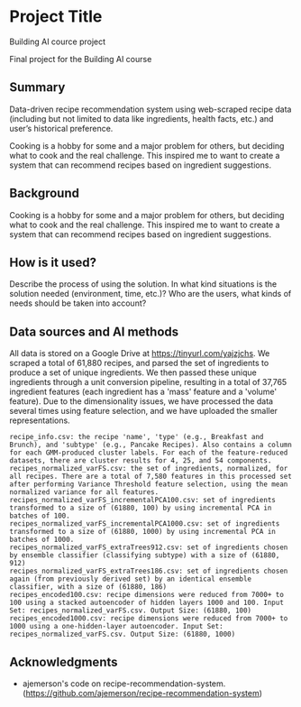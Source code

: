 # Project Title
Building AI cource project

Final project for the Building AI course

## Summary

Data-driven recipe recommendation system using web-scraped recipe data (including but not limited to data like ingredients, health facts, etc.) and user’s historical preference.

Cooking is a hobby for some and a major problem for others, but deciding what to cook and the real challenge. This inspired me to want to create a system that can recommend recipes based on ingredient suggestions.

## Background

Cooking is a hobby for some and a major problem for others, but deciding what to cook and the real challenge. This inspired me to want to create a system that can recommend recipes based on ingredient suggestions.

## How is it used?

Describe the process of using the solution. In what kind situations is the solution needed (environment, time, etc.)? Who are the users, what kinds of needs should be taken into account?


## Data sources and AI methods

All data is stored on a Google Drive at https://tinyurl.com/yajzjchs. We scraped a total of 61,880 recipes, and parsed the set of ingredients to produce a set of unique ingredients. We then passed these unique ingredients through a unit conversion pipeline, resulting in a total of 37,765 ingredient features (each ingredient has a 'mass' feature and a 'volume' feature). Due to the dimensionality issues, we have processed the data several times using feature selection, and we have uploaded the smaller representations.

    recipe_info.csv: the recipe 'name', 'type' (e.g., Breakfast and Brunch), and 'subtype' (e.g., Pancake Recipes). Also contains a column for each GMM-produced cluster labels. For each of the feature-reduced datasets, there are cluster results for 4, 25, and 54 components.
    recipes_normalized_varFS.csv: the set of ingredients, normalized, for all recipes. There are a total of 7,580 features in this processed set after performing Variance Threshold feature selection, using the mean normalized variance for all features.
    recipes_normalized_varFS_incrementalPCA100.csv: set of ingredients transformed to a size of (61880, 100) by using incremental PCA in batches of 100.
    recipes_normalized_varFS_incrementalPCA1000.csv: set of ingredients transformed to a size of (61880, 1000) by using incremental PCA in batches of 1000.
    recipes_normalized_varFS_extraTrees912.csv: set of ingredients chosen by ensemble classifier (classifying subtype) with a size of (61880, 912)
    recipes_normalized_varFS_extraTrees186.csv: set of ingredients chosen again (from previously derived set) by an identical ensemble classifier, with a size of (61880, 186)
    recipes_encoded100.csv: recipe dimensions were reduced from 7000+ to 100 using a stacked autoencoder of hidden layers 1000 and 100. Input Set: recipes_normalized_varFS.csv. Output Size: (61880, 100)
    recipes_encoded1000.csv: recipe dimensions were reduced from 7000+ to 1000 using a one-hidden-layer autoencoder. Input Set: recipes_normalized_varFS.csv. Output Size: (61880, 1000)


## Acknowledgments

* ajemerson's code on recipe-recommendation-system. (https://github.com/ajemerson/recipe-recommendation-system)
